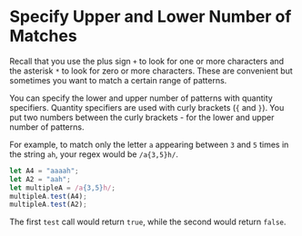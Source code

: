 # Specify Upper and Lower Number of Matches
Recall that you use the plus sign ```+``` to look for one or more characters and the asterisk ```*``` to look for zero or more characters. These are convenient but sometimes you want to match a certain range of patterns.

You can specify the lower and upper number of patterns with quantity specifiers. Quantity specifiers are used with curly brackets (```{``` and ```}```). You put two numbers between the curly brackets - for the lower and upper number of patterns.

For example, to match only the letter ```a``` appearing between ```3``` and ```5``` times in the string ```ah```, your regex would be ```/a{3,5}h/```.
```javascript
let A4 = "aaaah";
let A2 = "aah";
let multipleA = /a{3,5}h/;
multipleA.test(A4);
multipleA.test(A2);
```
The first ```test``` call would return ```true```, while the second would return ```false```.
